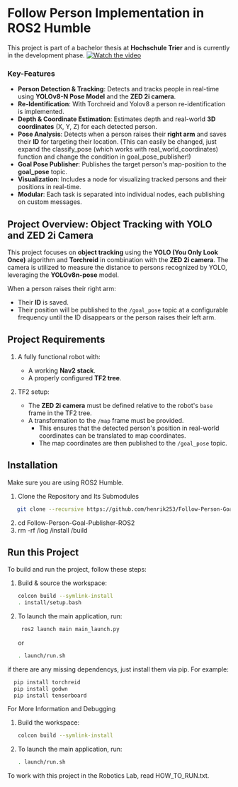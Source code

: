 # Follow Person Implementation in ROS2 Humble

This project is part of a bachelor thesis at **Hochschule Trier** and is currently in the development phase. 
[![Watch the video](https://img.youtube.com/vi/H27P_XvEwmA/hqdefault.jpg)](https://www.youtube.com/watch?v=H27P_XvEwmA)

### Key-Features

- **Person Detection & Tracking**: Detects and tracks people in real-time using **YOLOv8-N Pose Model** and the **ZED 2i camera**.
- **Re-Identification**: With Torchreid and Yolov8 a person re-identification is implemented.
- **Depth & Coordinate Estimation**: Estimates depth and real-world **3D coordinates** (X, Y, Z) for each detected person.
- **Pose Analysis**: Detects when a person raises their **right arm** and saves their **ID** for targeting their location. (This can easily be changed, just expand the classify_pose (which works with real_world_coordinates) function and change the condition in goal_pose_publisher!)
- **Goal Pose Publisher**: Publishes the target person's map-position to the **goal_pose** topic.
- **Visualization**: Includes a node for visualizing tracked persons and their positions in real-time.
- **Modular**: Each task is separated into individual nodes, each publishing on custom messages.


## Project Overview: Object Tracking with YOLO and ZED 2i Camera

This project focuses on **object tracking** using the **YOLO (You Only Look Once)** algorithm and  **Torchreid** in combination with the **ZED 2i camera**. The camera is utilized to measure the distance to persons recognized by YOLO, leveraging the **YOLOv8n-pose** model.

When a person raises their right arm:
- Their **ID** is saved.
- Their position will be published to the `/goal_pose` topic at a configurable frequency until the ID disappears or the person raises their left arm.

## Project Requirements

1. A fully functional robot with:
   - A working **Nav2 stack**.
   - A properly configured **TF2 tree**.
   
2. TF2 setup:
   - The **ZED 2i camera** must be defined relative to the robot's `base` frame in the TF2 tree.
   - A transformation to the `/map` frame must be provided. 
     - This ensures that the detected person's position in real-world coordinates can be translated to map coordinates.
     - The map coordinates are then published to the `/goal_pose` topic.



## Installation
Make sure you are using ROS2 Humble.

1. Clone the Repository and Its Submodules
```bash
   git clone --recursive https://github.com/henrik253/Follow-Person-Goal-Publisher-ROS2
```
2. cd Follow-Person-Goal-Publisher-ROS2
3. rm -rf /log /install /build


## Run this Project

To build and run the project, follow these steps:

1. Build & source the workspace:
   ```bash
   colcon build --symlink-install
   . install/setup.bash
   ```
   
2. To launch the main application, run:
   ```bash
    ros2 launch main main_launch.py 
   ```
   or
     ```bash
    . launch/run.sh
   ```
if there are any missing dependencys, just install them via pip. For example:
 ```bash
   pip install torchreid
   pip install godwn
   pip install tensorboard
   ```
For More Information and Debugging

1. Build the workspace:
   ```bash
   colcon build --symlink-install
   ```
2. To launch the main application, run: 
   ```bash
   . launch/run.sh
   ```

To work with this project in the Robotics Lab, read HOW_TO_RUN.txt.

